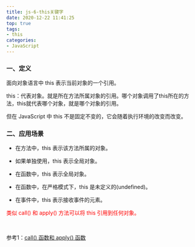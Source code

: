 ```yaml
---
title: js-6-this关键字
date: 2020-12-22 11:41:25
top: true
tags:
- this
categories:
- JavaScript
---
```

### 一、定义
<!--more-->
面向对象语言中 this 表示当前对象的一个引用。

this：代表对象。就是所在方法所属对象的引用。哪个对象调用了this所在的方法，this就代表哪个对象，就是哪个对象的引用。

但在 JavaScript 中 this 不是固定不变的，它会随着执行环境的改变而改变。

### 二、应用场景

- 在方法中，this 表示该方法所属的对象。 

- 如果单独使用，this 表示全局对象。  

- 在函数中，this 表示全局对象。  

- 在函数中，在严格模式下，this 是未定义的(undefined)。 

- 在事件中，this 表示接收事件的元素。  


<span style="color:red">类似 call() 和 apply() 方法可以将 this 引用到任何对象。</span>

<br/>

参考1：[call() 函数和 apply() 函数]()
